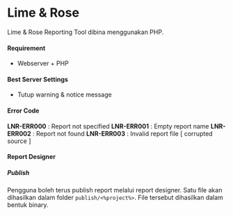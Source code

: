 Lime & Rose
===========

Lime &amp; Rose Reporting Tool dibina menggunakan PHP.

#### Requirement
- Webserver + PHP

#### Best Server Settings
- Tutup warning & notice message

#### Error Code
**LNR-ERR000** : Report not specified
**LNR-ERR001** : Empty report name
**LNR-ERR002** : Report not found
**LNR-ERR003** : Invalid report file [ corrupted source ]

#### Report Designer
##### Publish
Pengguna boleh terus publish report melalui report designer. Satu file akan dihasilkan dalam folder `publish/<%project%>`. File tersebut dihasilkan dalam bentuk binary.